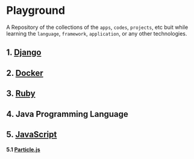 # Playground

A Repository of the collections of the `apps`, `codes`, `projects`, etc buit while learning the `language`, `framework`, `application`, or any other technologies.


## 1. [Django](./Django)


## 2. [Docker](./Docker)


## 3. [Ruby](./ruby)


## 4. Java Programming Language


## 5. [JavaScript](./Javascript/)

#### 5.1 [Particle.js](./Javascript/Particle-js/)

